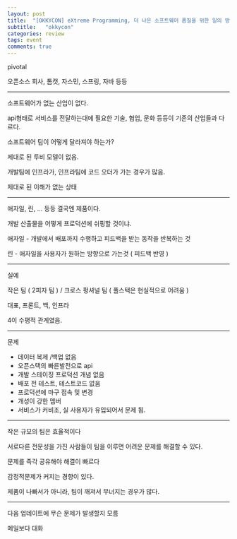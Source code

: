 ```yaml
---
layout: post
title:  "[OKKYCON] eXtreme Programming, 더 나은 소프트웨어 품질을 위한 일의 방법"
subtitle:   "okkycon"
categories: review
tags: event
comments: true
---
```


pivotal

오픈소스 회사, 톰캣, 자스민, 스프링, 자바 등등

---

소프트웨어가 없는 산업이 없다.

api형태로 서비스를 전달하는대에 필요한 기술, 협업, 문화 등등이 기존의 산업들과 다르다.

소프트웨어 팀이 어떻게 달라져야 하는가?

제대로 된 투비 모델이 없음.

개발팀에 인프라가, 인프라팀에 코드 오더가 가는 경우가 많음.

제대로 된 이해가 없는 상태

---

애자일, 린, ... 등등 결국엔 제품이다.

개발 산출물을 어떻게 프로덕션에 쉬핑할 것이냐.

애자일 - 개발에서 배포까지 수행하고 피드백을 받는 동작을 반복하는 것

린 - 애자일을 사용자가 원하는 방향으로 가는것 ( 피드백 반영 )

---

실예

작은 팀 ( 2피자 팀 ) / 크로스 펑셔널 팀 ( 풀스택은 현실적으로 어려움 )

대표, 프론트, 백, 인프라 

4이 수평적 관계였음.

---

문제

- 데이터 복제 /백업 없음
- 오픈스택의 빠른발전으로 api
- 개발 스테이징 프로덕션 개념 없음
- 배포 전 테스트, 테스트코드 없음
- 프로덕션에 마구 접속 및 변경
- 개성이 강한 멤버
- 서비스가 커비조, 실 사용자가 유입되어서 문제 됨.

---

작은 규모의 팀은 효율적이다

서로다른 전문성을 가진 사람들이 팀을 이루면 어려운 문제를 해결할 수 있다.

문제를 즉각 공유해야 해결이 빠르다

감정적문제가 커지는 경향이 있다.

제품이 나빠서가 아니라, 팀이 깨져서 무너지는 경우가 많다.

---

다음 업데이트에 무슨 문제가 발생할지 모름

메일보다 대화

